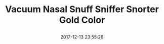 ---
title: > #shorten me
  Vacuum Nasal Snuff Sniffer Snorter Gold Color
name: >
  Vacuum Nasal Snuff Sniffer Snorter Gold Color
date: "2017-12-13 23:55:26"
buy_now: "https://www.amazon.com/Vacuum-Nasal-Snuff-Sniffer-Snorter/dp/B017UMPABE?psc=1&SubscriptionId=AKIAIA5RBQIWQVTCUEUQ&tag=coldcutdeals-20&linkCode=xm2&camp=2025&creative=165953&creativeASIN=B017UMPABE"
description_markdown: >-

  - Novelty vacuum sniffer

  - Vacuum stands just over 2" tall

  - Solid metal and easy to clean

  - Portable and easy to conceal

  - Fits in your hand


tweet_id_str: "941094242071601153"
price: "$5.98"
list_price: "undefined"
deal_price: "undefined"
you_save: "undefined"
asin: "B017UMPABE"
image: "https://images-na.ssl-images-amazon.com/images/I/21khGDtwJfL.jpg"
---